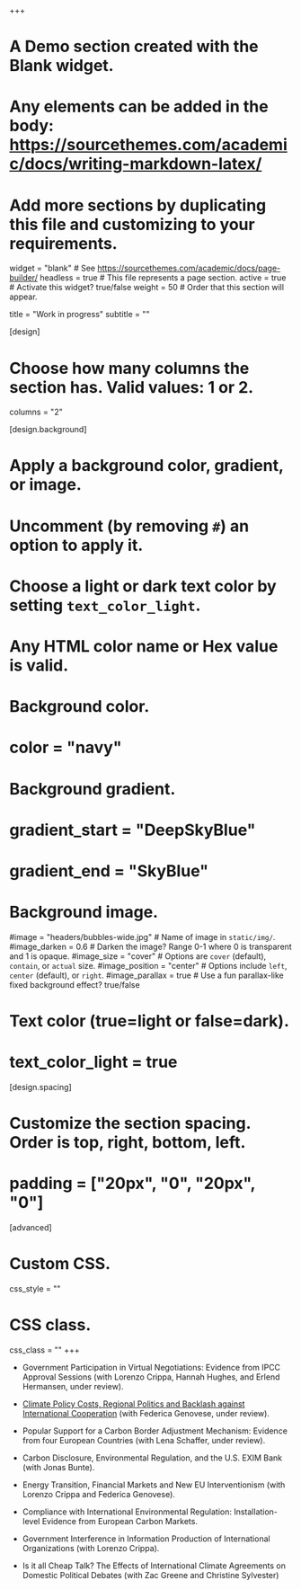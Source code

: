 +++
# A Demo section created with the Blank widget.
# Any elements can be added in the body: https://sourcethemes.com/academic/docs/writing-markdown-latex/
# Add more sections by duplicating this file and customizing to your requirements.

widget = "blank"  # See https://sourcethemes.com/academic/docs/page-builder/
headless = true  # This file represents a page section.
active = true  # Activate this widget? true/false
weight = 50  # Order that this section will appear.

title = "Work in progress"
subtitle = ""

[design]
  # Choose how many columns the section has. Valid values: 1 or 2.
  columns = "2"

[design.background]
  # Apply a background color, gradient, or image.
  #   Uncomment (by removing `#`) an option to apply it.
  #   Choose a light or dark text color by setting `text_color_light`.
  #   Any HTML color name or Hex value is valid.

  # Background color.
  # color = "navy"
  
  # Background gradient.
  # gradient_start = "DeepSkyBlue"
  # gradient_end = "SkyBlue"
  
  # Background image.
  #image = "headers/bubbles-wide.jpg"  # Name of image in `static/img/`.
  #image_darken = 0.6  # Darken the image? Range 0-1 where 0 is transparent and 1 is opaque.
  #image_size = "cover"  #  Options are `cover` (default), `contain`, or `actual` size.
  #image_position = "center"  # Options include `left`, `center` (default), or `right`.
  #image_parallax = true  # Use a fun parallax-like fixed background effect? true/false

  # Text color (true=light or false=dark).
  # text_color_light = true

[design.spacing]
  # Customize the section spacing. Order is top, right, bottom, left.
  # padding = ["20px", "0", "20px", "0"]

[advanced]
 # Custom CSS. 
 css_style = ""
 
 # CSS class.
 css_class = ""
+++

- Government Participation in Virtual Negotiations: Evidence from IPCC Approval Sessions (with Lorenzo Crippa, Hannah Hughes, and Erlend Hermansen, under review).

- [Climate Policy Costs, Regional Politics and Backlash against International Cooperation](https://osf.io/qb5fw) (with Federica Genovese, under review).

- Popular Support for a Carbon Border Adjustment Mechanism: Evidence from four European Countries (with Lena Schaffer, under review).

- Carbon Disclosure, Environmental Regulation, and the U.S. EXIM Bank (with Jonas Bunte).

- Energy Transition, Financial Markets and New EU Interventionism (with Lorenzo Crippa and Federica Genovese).

- Compliance with International Environmental Regulation: Installation-level Evidence from European Carbon Markets.

- Government Interference in Information Production of International Organizations (with Lorenzo Crippa).

- Is it all Cheap Talk? The Effects of International Climate Agreements on Domestic Political Debates (with Zac Greene and Christine Sylvester)